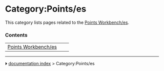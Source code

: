 # Category:Points/es
This category lists pages related to the [Points Workbench/es](Points_Workbench/es.md).

### Contents

|     |     |     |
| --- | --- | --- |
| [Points Workbench/es](Points_Workbench/es.md) |



---
⏵ [documentation index](../README.md) > Category:Points/es

